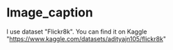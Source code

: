 # Image_caption
I use dataset "Flickr8k". You can find it on Kaggle "https://www.kaggle.com/datasets/adityajn105/flickr8k"
